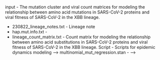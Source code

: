 input - The mutation cluster and viral count matrices for modeling the relationship between amino acid mutations in SARS-CoV-2 proteins and viral fitness of SARS-CoV-2 in the XBB lineage.
- 230822_lineage_notes.txt - Lineage note
- hap.mut.info.txt -
- lineage_count_matrix.txt - Count matrix for modeling the relationship between amino acid substitutions in SARS-CoV-2 proteins and viral fitness of SARS-CoV-2 in the XBB lineage.
Script - Scripts for epidemic dynamics modeling
--> multinomial_mut_regression.stan -
--> 
